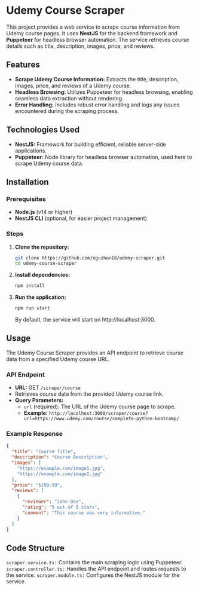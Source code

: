 # Udemy Course Scraper

This project provides a web service to scrape course information from Udemy course pages. It uses **NestJS** for the backend framework and **Puppeteer** for headless browser automation. The service retrieves course details such as title, description, images, price, and reviews.

## Features

- **Scrape Udemy Course Information:** Extracts the title, description, images, price, and reviews of a Udemy course.
- **Headless Browsing:** Utilizes Puppeteer for headless browsing, enabling seamless data extraction without rendering.
- **Error Handling:** Includes robust error handling and logs any issues encountered during the scraping process.

## Technologies Used

- **NestJS:** Framework for building efficient, reliable server-side applications.
- **Puppeteer:** Node library for headless browser automation, used here to scrape Udemy course data.

## Installation

### Prerequisites

- **Node.js** (v14 or higher)
- **NestJS CLI** (optional, for easier project management)

### Steps

1. **Clone the repository:**
   ```bash
   git clone https://github.com/oguzhan18/udemy-scraper.git
   cd udemy-course-scraper
    ```
2. **Install dependencies:**
    ```bash
    npm install
    ```
3. **Run the application:**
   ```bash
   npm run start
   ```
   By default, the service will start on http://localhost:3000.



## Usage
The Udemy Course Scraper provides an API endpoint to retrieve course data from a specified Udemy course URL.
### API Endpoint
- **URL:** GET `/scraper/course`
- Retrieves course data from the provided Udemy course link.
- **Query Parameters:**
  - `url` (required): The URL of the Udemy course page to scrape.
  - **Example:** `http://localhost:3000/scraper/course?url=https://www.udemy.com/course/complete-python-bootcamp/`
### Example Response

```json
{
  "title": "Course Title",
  "description": "Course Description",
  "images": [
    "https://example.com/image1.jpg",
    "https://example.com/image2.jpg"
  ],
  "price": "$199.99",
  "reviews": [
    {
      "reviewer": "John Doe",
      "rating": "5 out of 5 stars",
      "comment": "This course was very informative."
    }
  ]
}
```
## Code Structure
`scraper.service.ts:` Contains the main scraping logic using Puppeteer.
`scraper.controller.ts:` Handles the API endpoint and routes requests to the service.
`scraper.module.ts:` Configures the NestJS module for the service.

